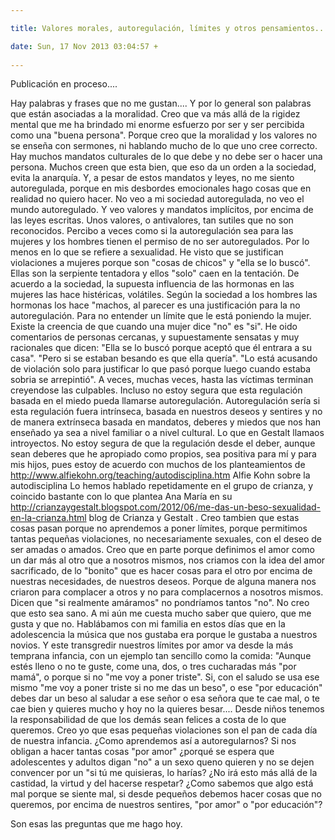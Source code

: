 ```yaml
---

title: Valores morales, autoregulación, límites y otros pensamientos...

date: Sun, 17 Nov 2013 03:04:57 +
 
---
```

Publicación en proceso.... 

Hay palabras y frases que no me gustan.... Y por lo general son palabras que están asociadas a la moralidad. Creo que va más allá de la rigidez mental que me ha brindado mi enorme esfuerzo por ser y ser percibida como una "buena persona". Porque creo que la moralidad y los valores no se enseña con sermones, ni hablando mucho de lo que uno cree correcto. Hay muchos mandatos culturales de lo que debe y no debe ser o hacer una persona. Muchos creen que esta bien, que eso da un orden a la sociedad, evita la anarquía. Y, a pesar de estos mandatos y leyes, no me siento autoregulada, porque en mis desbordes emocionales hago cosas que en realidad no quiero hacer. No veo a mi sociedad autoregulada, no veo el mundo autoregulado. Y veo valores y mandatos implícitos, por encima de las leyes escritas. Unos valores, o antivalores, tan sutiles que no son reconocidos. 
Percibo a veces como si la autoregulación sea para las mujeres y los hombres tienen el permiso de no ser autoregulados. Por lo menos en lo que se refiere a sexualidad. He visto que se justifican violaciones a mujeres porque son "cosas de chicos" y "ella se lo buscó". Ellas son la serpiente tentadora y ellos "solo" caen en la tentación. De acuerdo a la sociedad, la supuesta influencia de las hormonas en las mujeres las hace histéricas, volátiles. Según la sociedad a los hombres las hormonas los hace "machos, al parecer es una justificación para la no autoregulación. Para no entender un límite que le está poniendo la mujer. Existe la creencia de que cuando una mujer dice "no" es "si". He oido comentarios de personas cercanas, y supuestamente sensatas y muy racionales que dicen: "Ella se lo buscó porque aceptó que él entrara a su casa". "Pero si se estaban besando es que ella quería". "Lo está acusando de violación solo para justificar lo que pasó porque luego cuando estaba sobria se arrepintió". A veces, muchas veces, hasta las víctimas terminan creyendose las culpables. 
Incluso no estoy segura que esta regulación basada en el miedo pueda llamarse autoregulación. Autoregulación sería si esta regulación fuera intrínseca, basada en nuestros deseos y sentires y no de manera extrínseca basada en mandatos, deberes y miedos que nos han enseñado ya sea a nivel familiar o a nivel cultural. Lo que en Gestalt llamaos introyectos. No estoy segura de que la regulación desde el deber, aunque sean deberes que he apropiado como propios, sea positiva para mí y para mis hijos, pues estoy de acuerdo con muchos de los planteamientos de http://www.alfiekohn.org/teaching/autodisciplina.htm Alfie Kohn sobre la autodisciplina
Lo hemos hablado repetidamente en el grupo de crianza, y coincido bastante con lo que plantea Ana María en su http://crianzaygestalt.blogspot.com/2012/06/me-das-un-beso-sexualidad-en-la-crianza.html blog de Crianza y Gestalt . Creo tambien que estas cosas pasan porque no aprendemos a poner límites, porque permitimos tantas pequeñas violaciones, no necesariamente sexuales, con el deseo de ser amadas o amados. Creo que en parte porque definimos el amor como un dar más al otro que a nosotros mismos, nos criamos con la idea del amor sacrificado, de lo "bonito" que es hacer cosas para el otro por encima de nuestras necesidades, de nuestros deseos. Porque de alguna manera nos criaron para complacer a otros y no para complacernos a nosotros mismos. Dicen que "si realmente amáramos" no pondríamos tantos "no". No creo que esto sea sano.
A mi aún me cuesta mucho saber que quiero, que me gusta y que no. Hablábamos con mi familia en estos días que en la adolescencia la música que nos gustaba era porque le gustaba a nuestros novios. Y este transgredir nuestros límites por amor va desde la más temprana infancia, con un ejemplo tan sencillo como la comida: "Aunque estés lleno o no te guste, come una, dos, o tres cucharadas más "por mamá", o porque si no "me voy a poner triste". Si, con el saludo se usa ese mismo "me voy a poner triste si no me das un beso", o ese "por educación" debes dar un beso al saludar a ese señor o esa señora que te cae mal, o te cae bien y quieres mucho y hoy no la quieres besar.... Desde niños tenemos la responsabilidad de que los demás sean felices a costa de lo que queremos. Creo yo que esas pequeñas violaciones son el pan de cada día de nuestra infancia. ¿Como aprendemos así a autoregularnos? Si nos obligan a hacer tantas cosas "por amor" ¿porqué se espera que adolescentes y adultos digan "no" a un sexo queno quieren y no se dejen convencer por un "si tú me quisieras, lo harías? ¿No irá esto más allá de la castidad, la virtud y del hacerse respetar? ¿Como sabemos que algo está mal porque se siente mal, si desde pequeños debemos hacer cosas que no queremos, por encima de nuestros sentires, "por amor" o "por educación"?

Son esas las preguntas que me hago hoy.
